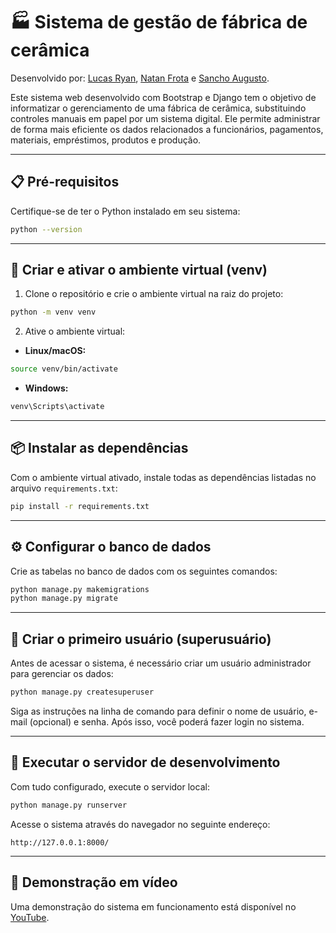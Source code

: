 # 🏭 Sistema de gestão de fábrica de cerâmica

Desenvolvido por: [Lucas Ryan](https://github.com/lucasxsdw), [Natan Frota](https://github.com/natanfrota) e [Sancho Augusto](https://github.com/SanchoArruda).

Este sistema web desenvolvido com Bootstrap e Django tem o objetivo de informatizar o gerenciamento de uma fábrica de cerâmica, substituindo controles manuais em papel por um sistema digital. Ele permite administrar de forma mais eficiente os dados relacionados a funcionários, pagamentos, materiais, empréstimos, produtos e produção.

---

## 📋 Pré-requisitos

Certifique-se de ter o Python instalado em seu sistema:

```bash
python --version
```
---
## 🧪 Criar e ativar o ambiente virtual (venv)

1. Clone o repositório e crie o ambiente virtual na raiz do projeto:

```bash
python -m venv venv
```

2. Ative o ambiente virtual:

- **Linux/macOS:**
```bash
source venv/bin/activate
```

- **Windows:**
```bash
venv\Scripts\activate
```

---

## 📦 Instalar as dependências

Com o ambiente virtual ativado, instale todas as dependências listadas no arquivo `requirements.txt`:

```bash
pip install -r requirements.txt
```

---

## ⚙️ Configurar o banco de dados

Crie as tabelas no banco de dados com os seguintes comandos:

```bash
python manage.py makemigrations
python manage.py migrate
```

---

## 👤 Criar o primeiro usuário (superusuário)

Antes de acessar o sistema, é necessário criar um usuário administrador para gerenciar os dados:

```bash
python manage.py createsuperuser
```

Siga as instruções na linha de comando para definir o nome de usuário, e-mail (opcional) e senha. Após isso, você poderá fazer login no sistema.

---


## 🚀 Executar o servidor de desenvolvimento

Com tudo configurado, execute o servidor local:

```bash
python manage.py runserver
```

Acesse o sistema através do navegador no seguinte endereço:

```
http://127.0.0.1:8000/
```

---

## 🎥 Demonstração em vídeo
Uma demonstração do sistema em funcionamento está disponível no [YouTube](https://youtu.be/79H8R3laky0).